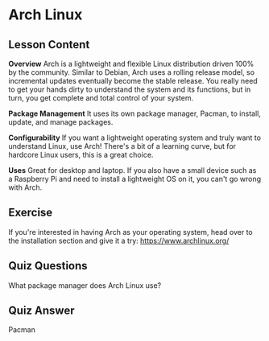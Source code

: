 # Arch Linux

## Lesson Content

**Overview**
Arch is a lightweight and flexible Linux distribution driven 100% by the community. Similar to Debian, Arch uses a rolling release model, so incremental updates eventually become the stable release. You really need to get your hands dirty to understand the system and its functions, but in turn, you get complete and total control of your system.

**Package Management**
It uses its own package manager, Pacman, to install, update, and manage packages.

**Configurability**
If you want a lightweight operating system and truly want to understand Linux, use Arch! There's a bit of a learning curve, but for hardcore Linux users, this is a great choice.

**Uses**
Great for desktop and laptop. If you also have a small device such as a Raspberry Pi and need to install a lightweight OS on it, you can't go wrong with Arch.

## Exercise

If you're interested in having Arch as your operating system, head over to the installation section and give it a try: <https://www.archlinux.org/>

## Quiz Questions

What package manager does Arch Linux use?

## Quiz Answer

Pacman

